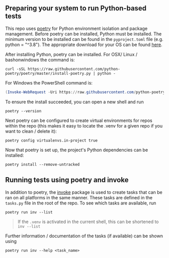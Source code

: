 ## Preparing your system to run Python-based tests

This repo uses [poetry](https://python-poetry.org/) for Python environment isolation and package management. Before poetry can be installed, Python must be installed. The minimum version to be
installed can be found in the `pyproject.toml` file (e.g. python = "^3.8"). The appropriate
download for your OS can be found [here](https://www.python.org/downloads/).

After installing Python, poetry can be installed. For OSX/ Linux / bashonwindows the command is:

```curl
curl -sSL https://raw.githubusercontent.com/python-poetry/poetry/master/install-poetry.py | python -
```

For Windows the PowerShell command is:

```powershell
(Invoke-WebRequest -Uri https://raw.githubusercontent.com/python-poetry/poetry/master/install-poetry.py -UseBasicParsing).Content | python -
```

To ensure the install succeeded, you can open a new shell and run
```
poetry --version
```
Next poetry can be configured to create virtual environments for repos within the repo
(this makes it easy to locate the .venv for a given repo if you want to clean / delete it):
```
poetry config virtualenvs.in-project true
```
Now that poetry is set up, the project's Python dependencies can be installed:
```
poetry install --remove-untracked
```

## Running tests using poetry and invoke

In addition to poetry, the [invoke](http://www.pyinvoke.org/index.html) package is used to
create tasks that can be ran on all platforms in the same manner. These tasks are defined in
the `tasks.py` file in the root of the repo. To see which tasks are available, run
```
poetry run inv --list
```
> If the `.venv` is activated in the current shell, this can be shortened to `inv --list`


Further information / documentation of the tasks (if available) can be shown using
```
poetry run inv --help <task_name>
```
